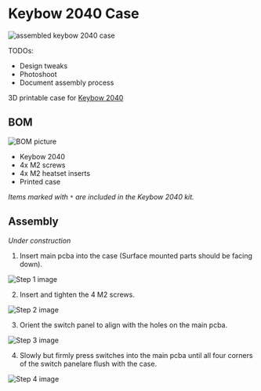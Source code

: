 # Keybow 2040 Case

![assembled keybow 2040 case](Images/assembled_1.jpg)

TODOs:

- Design tweaks
- Photoshoot
- Document assembly process

3D printable case for [Keybow 2040](https://shop.pimoroni.com/products/keybow-2040)

## BOM

![BOM picture](Images/bom.jpg)

- Keybow 2040
- 4x M2 screws
- 4x M2 heatset inserts
- Printed case

*Items marked with `*` are included in the Keybow 2040 kit.*

## Assembly

*Under construction*

1. Insert main pcba into the case (Surface mounted parts should be facing down).

![Step 1 image](Images/assembly_1.jpg)

2. Insert and tighten the 4 M2 screws.

![Step 2 image](Images/assembly_2.jpg)

3. Orient the switch panel to align with the holes on the main pcba.

![Step 3 image](Images/assembly_3.jpg)

4. Slowly but firmly press switches into the main pcba until all four corners of the switch panelare flush with the case.

![Step 4 image](Images/assembly_4.jpg)
